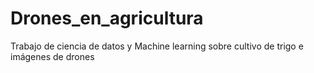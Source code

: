 # Drones_en_agricultura
Trabajo de ciencia de datos y Machine learning sobre cultivo de trigo e imágenes de drones
